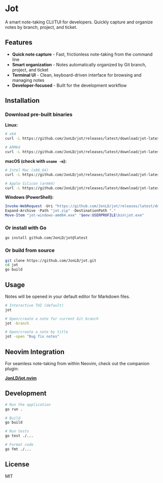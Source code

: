 # Jot

A smart note-taking CLI/TUI for developers. Quickly capture and organize notes by branch, project, and ticket.

## Features

- **Quick note capture** - Fast, frictionless note-taking from the command line
- **Smart organization** - Notes automatically organized by Git branch, project, and ticket
- **Terminal UI** - Clean, keyboard-driven interface for browsing and managing notes
- **Developer-focused** - Built for the development workflow

## Installation

### Download pre-built binaries

**Linux:**
```bash
# x64
curl -L https://github.com/JonLD/jot/releases/latest/download/jot-latest-linux-amd64.tar.gz | tar -xz && sudo mv jot-linux-amd64 /usr/local/bin/jot

# ARM64
curl -L https://github.com/JonLD/jot/releases/latest/download/jot-latest-linux-arm64.tar.gz | tar -xz && sudo mv jot-linux-arm64 /usr/local/bin/jot
```

**macOS (check with `uname -m`):**
```bash
# Intel Mac (x86_64)
curl -L https://github.com/JonLD/jot/releases/latest/download/jot-latest-darwin-amd64.tar.gz | tar -xz && sudo mv jot-darwin-amd64 /usr/local/bin/jot

# Apple Silicon (arm64)
curl -L https://github.com/JonLD/jot/releases/latest/download/jot-latest-darwin-arm64.tar.gz | tar -xz && sudo mv jot-darwin-arm64 /usr/local/bin/jot
```

**Windows (PowerShell):**
```powershell
Invoke-WebRequest -Uri "https://github.com/JonLD/jot/releases/latest/download/jot-latest-windows-amd64.zip" -OutFile "jot.zip"
Expand-Archive -Path "jot.zip" -DestinationPath "."
Move-Item "jot-windows-amd64.exe" "$env:USERPROFILE\bin\jot.exe"
```

### Or install with Go

```bash
go install github.com/JonLD/jot@latest
```

### Or build from source

```bash
git clone https://github.com/JonLD/jot.git
cd jot
go build
```

## Usage

Notes will be opened in your default editor for Markdown files.

```bash
# Interactive TUI (default)
jot

# Open/create a note for current Git branch
jot -branch

# Open/create a note by title
jot -open "Bug fix notes"

```

## Neovim Integration

For seamless note-taking from within Neovim, check out the companion plugin:

**[JonLD/jot.nvim](https://github.com/JonLD/jot.nvim)**

## Development

```bash
# Run the application
go run .

# Build
go build

# Run tests
go test ./...

# Format code
go fmt ./...
```

## License

MIT
